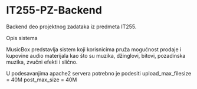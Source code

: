 # IT255-PZ-Backend
Backend deo projektnog zadataka iz predmeta IT255.

Opis sistema

MusicBox predstavlja sistem koji korisnicima pruža mogućnost prodaje i kupovine audio materijala kao što su muzika,
džinglovi, bitovi, pozadinska muzika, zvučni efekti i slično.

U podesavanjima apache2 servera potrebno je podesiti 
upload_max_filesize = 40M
post_max_size = 40M
